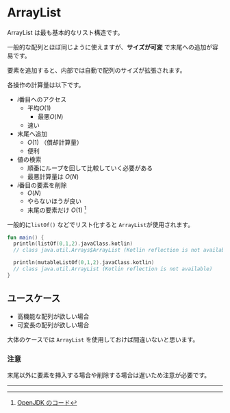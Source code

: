 # ArrayList

ArrayList は最も基本的なリスト構造です。

一般的な配列とほぼ同じように使えますが、**サイズが可変** で末尾への追加が容易です。

要素を追加すると、内部では自動で配列のサイズが拡張されます。

各操作の計算量は以下です。

- $i$番目へのアクセス
    - 平均$O(1)$
      - 最悪$O(N)$
    - 速い
- 末尾へ追加
    - $O(1)$ （償却計算量）
    - 便利
- 値の検索
    - 順番にループを回して比較していく必要がある
    - 最悪計算量は $O(N)$
- $i$番目の要素を削除
    - $O(N)$
    - やらないほうが良い
    - 末尾の要素だけ $O(1)$ [^1]

一般的に`listOf()` などでリスト化すると `ArrayList`が使用されます。

```kotlin
fun main() {
  println(listOf(0,1,2).javaClass.kotlin)
  // class java.util.Arrays$ArrayList (Kotlin reflection is not available)

  println(mutableListOf(0,1,2).javaClass.kotlin)
  // class java.util.ArrayList (Kotlin reflection is not available)
}
```

## ユースケース

- 高機能な配列が欲しい場合
- 可変長の配列が欲しい場合

大体のケースでは `ArrayList` を使用しておけば間違いないと思います。

### 注意

末尾以外に要素を挿入する場合や削除する場合は遅いため注意が必要です。

---

[^1]: [OpenJDK のコード](http://hg.openjdk.java.net/jdk8/jdk8/jdk/file/tip/src/share/classes/java/util/ArrayList.java)